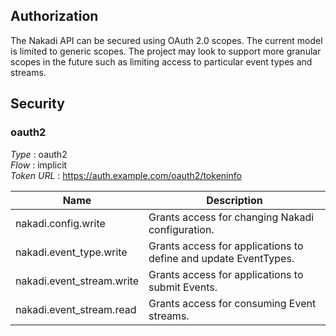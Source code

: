 
## Authorization

The Nakadi API can be secured using OAuth 2.0 scopes. The current model is 
limited to generic scopes. The project may look to support more granular 
scopes in the future such as limiting access to particular event types and streams.


<a name="api-securityscheme"></a>
## Security

<a name="api-oauth2"></a>
### oauth2
*Type* : oauth2  
*Flow* : implicit  
*Token URL* : https://auth.example.com/oauth2/tokeninfo


|Name|Description|
|---|---|
|nakadi.config.write|Grants access for changing Nakadi configuration.|
|nakadi.event_type.write|Grants access for applications to define and update EventTypes.|
|nakadi.event_stream.write|Grants access for applications to submit Events.|
|nakadi.event_stream.read|Grants access for consuming Event streams.|



